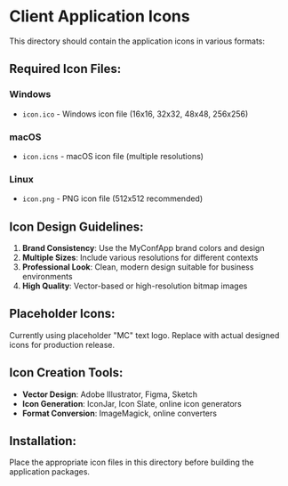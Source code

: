 # Client Application Icons

This directory should contain the application icons in various formats:

## Required Icon Files:

### Windows
- `icon.ico` - Windows icon file (16x16, 32x32, 48x48, 256x256)

### macOS  
- `icon.icns` - macOS icon file (multiple resolutions)

### Linux
- `icon.png` - PNG icon file (512x512 recommended)

## Icon Design Guidelines:

1. **Brand Consistency**: Use the MyConfApp brand colors and design
2. **Multiple Sizes**: Include various resolutions for different contexts
3. **Professional Look**: Clean, modern design suitable for business environments
4. **High Quality**: Vector-based or high-resolution bitmap images

## Placeholder Icons:

Currently using placeholder "MC" text logo. Replace with actual designed icons for production release.

## Icon Creation Tools:

- **Vector Design**: Adobe Illustrator, Figma, Sketch
- **Icon Generation**: IconJar, Icon Slate, online icon generators
- **Format Conversion**: ImageMagick, online converters

## Installation:

Place the appropriate icon files in this directory before building the application packages.
